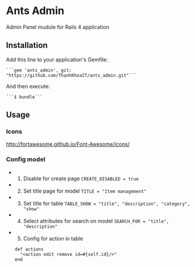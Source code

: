 # Ants Admin

Admin Panel mudule for Rails 4 application

## Installation

Add this line to your application's Gemfile:

    ```gem 'ants_admin', git: "https://github.com/ThanhKhoaIT/ants_admin.git"```

And then execute:

    ```$ bundle```

## Usage

### Icons
http://fortawesome.github.io/Font-Awesome/icons/

### Config model
  * 1. Disable for create page
    ```CREATE_DISABLED = true```
    
  * 2. Set title page for model
    ```TITLE = "Item management"```

  * 3. Set title for table
    ```TABLE_SHOW = "title", "description", "category", "show"```

  * 4. Select attributes for search on model
    ```SEARCH_FOR = "title", "description"```
    
  * 5. Config for action in table
    ```
    def actions
      "<action edit remove id=#{self.id}/>"
    end
    ```
